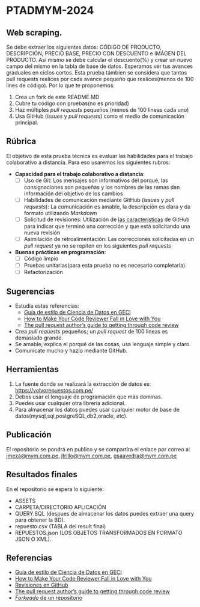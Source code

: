 # PTADMYM-2024

## Web scraping.
Se debe extraer los siguientes datos: CÓDIGO DE PRODUCTO, DESCRIPCIÓN, PRECIO BASE, PRECIO CON DESCUENTO e IMÁGEN DEL PRODUCTO. Así mismo se debe calcular el descuento(%) y crear un nuevo campo del mismo en la tabla de base de datos.
Esperamos ver tus avances graduales en ciclos cortos. Esta prueba támbien se considera que tantos pull requests realices por cada avance pequeño que realices(menos de 100 lines de código). Por lo que te proponemos:

1. Crea un fork de este README.MD
2. Cubre tu código con pruebas(no es prioridad)
3. Haz múltiples _pull requests_ pequeños (menos de 100 líneas cada uno)
4. Usa GitHub (_issues_ y _pull requests_) como el medio de comunicación principal.

## Rúbrica

El objetivo de esta prueba técnica es evaluar las habilidades para el trabajo colaborativo a
distancia. Para eso usaremos los siguientes rubros:

- **Capacidad para el trabajo colaborativo a distancia**:
  - [ ] Uso de Git: Los mensajes son informativos del porqué, las consignaciones son pequeñas y los
    nombres de las ramas dan información del objetivo de los cambios
  - [ ] Habilidades de comunicación mediante GitHub (_issues_ y _pull requests_): La comunicación es
    amable, la descripción es clara y da formato utilizando _Markdown_
  - [ ] Solicitud de revisiones: Utilización de [las
    características](https://docs.github.com/en/github/collaborating-with-issues-and-pull-requests/requesting-a-pull-request-review)
    de GitHub para indicar que terminó una corrección y que está solicitando una nueva revisión
  - [ ] Asimilación de retroalimentación: Las correcciones solicitadas en un _pull request_ ya no se
    repiten en los siguientes _pull requests_

- **Buenas prácticas en programación**:
  - [ ] Código limpio
  - [ ] Pruebas unitarias(para esta prueba no es necesario completarla).
  - [ ] Refactorización

## Sugerencias

- Estudia estas referencias:
    - [Guía de estilo de Ciencia de Datos en GECI](https://islas.dev/guia_de_estilo/)
    - [How to Make Your Code Reviewer Fall in Love with You](https://mtlynch.io/code-review-love/)
    - [The pull request author’s guide to getting through code review](https://google.github.io/eng-practices/review/developer/)
- Crea _pull requests_ pequeños; un _pull request_ de 100 líneas es demasiado grande.
- Se amable, explica el porqué de las cosas, usa lenguaje simple y claro.
- Comunícate mucho y hazlo mediante GitHub.

## Herramientas
1. La fuente donde se realizará la extracción de datos es: https://volvorepuestos.com.pe/
2. Debes usar el lenguaje de programación que más dominas.
3. Puedes usar cualquier otra librería adicional.
6. Para almacenar los datos puedes usar cualquier motor de base de datos(mysql,sql,postgreSQL,db2,oracle, etc).


## Publicación
El repositorio se pondrá en publico y se compartira el enlace por correo a: jmeza@mym.com.pe, jtrillo@mym.com.pe, gsaavedra@mym.com.pe

## Resultados finales
En el repositorio se espera lo siguiente:

- ASSETS
- CARPETA/DIRECTORIO APLICACIÓN
- QUERY.SQL (despues de almacenar los datos puedes extraer una query para obtener la BD).
- repuesto.csv (TABLA del result final)
- REPUESTOS.json (LOS OBJETOS TRANSFORMADOS EN FORMATO JSON O XML).


## Referencias

- [Guía de estilo de Ciencia de Datos en GECI](https://islas.dev/guia_de_estilo/)
- [How to Make Your Code Reviewer Fall in Love with You](https://mtlynch.io/code-review-love/)
- [Revisiones en GitHub](https://docs.github.com/en/github/collaborating-with-issues-and-pull-requests/requesting-a-pull-request-review)
- [The pull request author’s guide to getting through code review](https://google.github.io/eng-practices/review/developer/)
- [_Forkeado_ de un repositorio](https://docs.github.com/en/github/getting-started-with-github/fork-a-repo)

